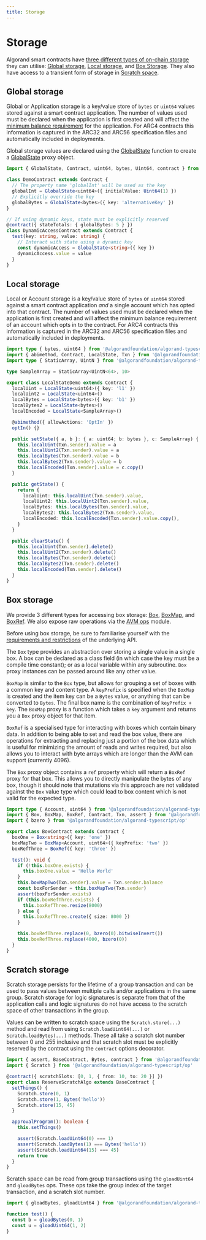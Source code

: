 ```yaml
---
title: Storage
---
```


# Storage

Algorand smart contracts have [three different types of on-chain storage](https://dev.algorand.co/concepts/smart-contracts/storage/overview/)
they can utilise: [Global storage](#global-storage), [Local storage](#local-storage), and [Box Storage](#box-storage). They also have access to a transient form of storage in [Scratch space](#scratch-storage).

## Global storage

Global or Application storage is a key/value store of `bytes` or `uint64` values stored against a smart contract application. The number of values used must be declared when the application is first created and will affect the [minimum balance requirement](https://dev.algorand.co/concepts/smart-contracts/costs-constraints/#mbr) for the application. For ARC4 contracts this information is captured in the ARC32 and ARC56 specification files and automatically included in deployments.

Global storage values are declared using the [GlobalState](../functions/index.GlobalState.html) function to create a [GlobalState](../types/index.GlobalState.html) proxy object.

```ts
import { GlobalState, Contract, uint64, bytes, Uint64, contract } from '@algorandfoundation/algorand-typescript'

class DemoContract extends Contract {
  // The property name 'globalInt' will be used as the key
  globalInt = GlobalState<uint64>({ initialValue: Uint64(1) })
  // Explicitly override the key
  globalBytes = GlobalState<bytes>({ key: 'alternativeKey' })
}

// If using dynamic keys, state must be explicitly reserved
@contract({ stateTotals: { globalBytes: 5 } })
class DynamicAccessContract extends Contract {
  test(key: string, value: string) {
    // Interact with state using a dynamic key
    const dynamicAccess = GlobalState<string>({ key })
    dynamicAccess.value = value
  }
}
```

## Local storage

Local or Account storage is a key/value store of `bytes` or `uint64` stored against a smart contract application _and_ a single account which has opted into that contract. The number of values used must be declared when the application is first created and will affect the minimum balance requirement of an account which opts in to the contract. For ARC4 contracts this information is captured in the ARC32 and ARC56 specification files and automatically included in deployments.

```ts
import type { bytes, uint64 } from '@algorandfoundation/algorand-typescript'
import { abimethod, Contract, LocalState, Txn } from '@algorandfoundation/algorand-typescript'
import type { StaticArray, UintN } from '@algorandfoundation/algorand-typescript/arc4'

type SampleArray = StaticArray<UintN<64>, 10>

export class LocalStateDemo extends Contract {
  localUint = LocalState<uint64>({ key: 'l1' })
  localUint2 = LocalState<uint64>()
  localBytes = LocalState<bytes>({ key: 'b1' })
  localBytes2 = LocalState<bytes>()
  localEncoded = LocalState<SampleArray>()

  @abimethod({ allowActions: 'OptIn' })
  optIn() {}

  public setState({ a, b }: { a: uint64; b: bytes }, c: SampleArray) {
    this.localUint(Txn.sender).value = a
    this.localUint2(Txn.sender).value = a
    this.localBytes(Txn.sender).value = b
    this.localBytes2(Txn.sender).value = b
    this.localEncoded(Txn.sender).value = c.copy()
  }

  public getState() {
    return {
      localUint: this.localUint(Txn.sender).value,
      localUint2: this.localUint2(Txn.sender).value,
      localBytes: this.localBytes(Txn.sender).value,
      localBytes2: this.localBytes2(Txn.sender).value,
      localEncoded: this.localEncoded(Txn.sender).value.copy(),
    }
  }

  public clearState() {
    this.localUint(Txn.sender).delete()
    this.localUint2(Txn.sender).delete()
    this.localBytes(Txn.sender).delete()
    this.localBytes2(Txn.sender).delete()
    this.localEncoded(Txn.sender).delete()
  }
}
```

## Box storage

We provide 3 different types for accessing box storage: [Box](../functions/index.Box.html), [BoxMap](../functions/index.BoxMap.html), and [BoxRef](../functions/index.BoxRef.html). We also expose raw operations via the [AVM ops](./lg-ops.md) module.

Before using box storage, be sure to familiarise yourself with the [requirements and restrictions](https://dev.algorand.co/concepts/smart-contracts/storage/box/) of the underlying API.

The `Box` type provides an abstraction over storing a single value in a single box. A box can be declared as a class field (in which case the key must be a compile time constant); or as a local variable within any
subroutine. `Box` proxy instances can be passed around like any other value.

`BoxMap` is similar to the `Box` type, but allows for grouping a set of boxes with a common key and content type.
A `keyPrefix` is specified when the `BoxMap` is created and the item key can be a `Bytes` value, or anything that can be converted to `Bytes`. The final box name is the combination of `keyPrefix + key`. The `BoxMap` proxy is a function which takes a `key` argument and returns you a `Box` proxy object for that item.

`BoxRef` is a specialised type for interacting with boxes which contain binary data. In addition to being able to set and read the box value, there are operations for extracting and replacing just a portion of the box data which
is useful for minimizing the amount of reads and writes required, but also allows you to interact with byte arrays which are longer than the AVM can support (currently 4096).

The `Box` proxy object contains a `ref` property which will return a `BoxRef` proxy for that box. This allows you to directly manipulate the bytes of any box, though it should note that mutations via this approach are not validated against the `Box` value type which could lead to box content which is not valid for the expected type.

```ts
import type { Account, uint64 } from '@algorandfoundation/algorand-typescript'
import { Box, BoxMap, BoxRef, Contract, Txn, assert } from '@algorandfoundation/algorand-typescript'
import { bzero } from '@algorandfoundation/algorand-typescript/op'

export class BoxContract extends Contract {
  boxOne = Box<string>({ key: 'one' })
  boxMapTwo = BoxMap<Account, uint64>({ keyPrefix: 'two' })
  boxRefThree = BoxRef({ key: 'three' })

  test(): void {
    if (!this.boxOne.exists) {
      this.boxOne.value = 'Hello World'
    }
    this.boxMapTwo(Txn.sender).value = Txn.sender.balance
    const boxForSender = this.boxMapTwo(Txn.sender)
    assert(boxForSender.exists)
    if (this.boxRefThree.exists) {
      this.boxRefThree.resize(8000)
    } else {
      this.boxRefThree.create({ size: 8000 })
    }

    this.boxRefThree.replace(0, bzero(0).bitwiseInvert())
    this.boxRefThree.replace(4000, bzero(0))
  }
}
```

## Scratch storage

Scratch storage persists for the lifetime of a group transaction and can be used to pass values between multiple calls and/or applications in the same group. Scratch storage for logic signatures is separate from that of the application calls and logic signatures do not have access to the scratch space of other transactions in the group.

Values can be written to scratch space using the `Scratch.store(...)` method and read from using `Scratch.loadUint64(...)` or `Scratch.loadBytes(...)` methods. These all take a scratch slot number between 0 and 255 inclusive and that scratch slot must be explicitly reserved by the contract using the `contract` options decorator.

```ts
import { assert, BaseContract, Bytes, contract } from '@algorandfoundation/algorand-typescript'
import { Scratch } from '@algorandfoundation/algorand-typescript/op'

@contract({ scratchSlots: [0, 1, { from: 10, to: 20 }] })
export class ReserveScratchAlgo extends BaseContract {
  setThings() {
    Scratch.store(0, 1)
    Scratch.store(1, Bytes('hello'))
    Scratch.store(15, 45)
  }

  approvalProgram(): boolean {
    this.setThings()

    assert(Scratch.loadUint64(0) === 1)
    assert(Scratch.loadBytes(1) === Bytes('hello'))
    assert(Scratch.loadUint64(15) === 45)
    return true
  }
}
```

Scratch space can be read from group transactions using the `gloadUint64` and `gloadBytes` ops. These ops take the group index of the target transaction, and a scratch slot number.

```ts
import { gloadBytes, gloadUint64 } from '@algorandfoundation/algorand-typescript/op'

function test() {
  const b = gloadBytes(0, 1)
  const u = gloadUint64(1, 2)
}
```
